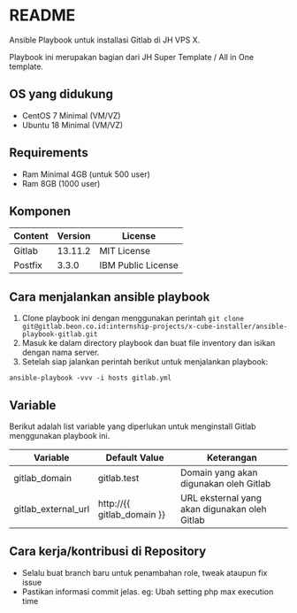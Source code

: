 # README

Ansible Playbook untuk installasi Gitlab di JH VPS X.

Playbook ini merupakan bagian dari JH Super Template / All in One template.

## OS yang didukung

- CentOS 7 Minimal (VM/VZ)
- Ubuntu 18 Minimal (VM/VZ)

## Requirements

- Ram Minimal 4GB (untuk 500 user)
- Ram 8GB (1000 user)

## Komponen

| Content | Version | License |
| -----    | ---------- | ------ |
| Gitlab | 13.11.2 | MIT License |
| Postfix | 3.3.0 | IBM Public License |

## Cara menjalankan ansible playbook

1. Clone playbook ini dengan menggunakan perintah `git clone git@gitlab.beon.co.id:internship-projects/x-cube-installer/ansible-playbook-gitlab.git`
2. Masuk ke dalam directory playbook dan buat file inventory dan isikan dengan nama server.
3. Setelah siap jalankan perintah berikut untuk menjalankan playbook:
```shell
ansible-playbook -vvv -i hosts gitlab.yml
```

## Variable

Berikut adalah list variable yang diperlukan untuk menginstall Gitlab menggunakan playbook ini.

| Variable | Default Value | Keterangan |
| -----    | ---------- | ------ |
| gitlab_domain | gitlab.test | Domain yang akan digunakan oleh Gitlab |
| gitlab_external_url | http://{{ gitlab_domain }} | URL eksternal yang akan digunakan oleh Gitlab |


## Cara kerja/kontribusi di Repository

* Selalu buat branch baru untuk penambahan role, tweak ataupun fix issue
* Pastikan informasi commit jelas. eg: Ubah setting php max execution time


